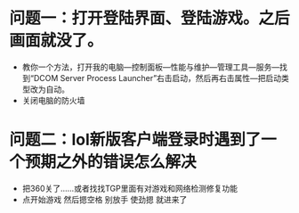 # 问题一：打开登陆界面、登陆游戏。之后画面就没了。
- 教你一个方法，打开我的电脑—控制面板—性能与维护—管理工具—服务—找到“DCOM Server Process Launcher”右击启动，然后再右击属性—把启动类型改为自动。
- 关闭电脑的防火墙
# 问题二：lol新版客户端登录时遇到了一个预期之外的错误怎么解决
- 把360关了……或者找找TGP里面有对游戏和网络检测修复功能
- 点开始游戏 然后摁空格 别放手 使劲摁 就进来了

